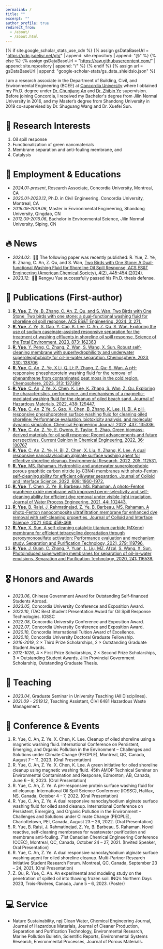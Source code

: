 ```yaml
---
permalink: /
title: ""
excerpt: ""
author_profile: true
redirect_from: 
  - /about/
  - /about.html
---
```


{% if site.google_scholar_stats_use_cdn %}
{% assign gsDataBaseUrl = "https://cdn.jsdelivr.net/gh/" | append: site.repository | append: "@" %}
{% else %}
{% assign gsDataBaseUrl = "https://raw.githubusercontent.com/" | append: site.repository | append: "/" %}
{% endif %}
{% assign url = gsDataBaseUrl | append: "google-scholar-stats/gs_data_shieldsio.json" %}

<span class='anchor' id='about-me'></span>

I am a research associate in the Department of Building, Civil, and Environmental Engineering (BCEE) at [Concordia University](https://www.concordia.ca/) where I obtained my Ph.D. degree under [Dr. Chunjiang An](https://anlab.ca/) and [Dr. Zhibin Ye](https://www.concordia.ca/faculty/zhibin-ye.html) supervision. Before joining Concordia, I received my Bachelor's degree from Jilin Normal University in 2016, and my Master’s degree from Shandong University in 2019 co-supervised by Dr. Shuguang Wang and Dr. Xuefei Sun. 

# 📖 Research Interests
1. Oil spill response
2. Functionalization of green nanomaterials
3. Membrane separation and anti-fouling membrane, and
4. Catalysis

# 📖 Employment & Educations
- *2024.01-present*, Research Associate, Concordia University, Montreal, CA
- *2020.01-2023.12*, Ph.D. in Civil Engineering. Concordia University, Montreal, CA
- *2016.09-2019.06*, Master in Environmental Engineering, Shandong University, Qingdao, CN
- *2012.09-2016.06*, Bachelor in Environmental Science, Jilin Normal University, Siping, CN

# 🔥 News
- *2024.02*: &nbsp;🎉🎉 The following paper was recently published: R. Yue, Z. Ye, B. Zhang, C. An, Z. Qu, and S. Wan, [Two Birds with One Stone: A Dual-functional Washing Fluid for Shoreline Oil Spill Response, ACS ES&T Engineering (American Chemical Society), 4(2), 445-454 (2024).](https://doi.org/10.1021/acsestengg.3c00384) 
- *2023.12*: &nbsp;🎉🎉 Rengyu Yue successfully passed his Ph.D. thesis defense.

# 📝 Publications (First-author)

1. [**R. Yue**, Z. Ye, B. Zhang, C. An, Z. Qu, and S. Wan, Two Birds with One Stone: Two birds with one stone: a dual-functional washing fluid for shoreline oil spill response. ACS ES&T Engineering. 2024, 3: 271.](https://doi.org/10.1021/acsestengg.3c003840)
2. [**R. Yue**, Z. Ye, S. Gao, Y. Cao, K. Lee, C. An, Z. Qu, S. Wan. Exploring the use of sodium caseinate-assisted responsive separation for the treatment of washing effluents in shoreline oil spill response. Science of the Total Environment. 2023, 873: 162363](https://doi.org/10.1016/j.scitotenv.2023.162363)
3. [**R. Yue**, Y. Peng, C. Zhang, Z. Wan, S. Wang, X. Sun. Robust self-cleaning membrane with superhydrophilicity and underwater superoleophobicity for oil-in-water separation. Chemosphere. 2023, 330: 138706](https://doi.org/10.1016/j.chemosphere.2023.138706)
4. [**R. Yue**, C. An, Z. Ye, X Li, Q. Li; P. Zhang, Z. Qu; S. Wan. A pH-responsive phosphoprotein washing fluid for the removal of phenanthrene from contaminated peat moss in the cold region. Chemosphere, 2023, 313: 137389](https://doi.org/10.1016/j.chemosphere.2022.137389)
5. [**R. Yue**, C. An, Z Ye. X. Chen, K. Lee, K. Zhang, S. Wan, Z. Qu. Exploring the characteristics, performance, and mechanisms of a magnetic-mediated washing fluid for the cleanup of oiled beach sand. Journal of Hazardous Materials. 2022, 438: 129447.](https://doi.org/10.1016/j.jhazmat.2022.129447)
6. [**R. Yue**, C. An, Z Ye. S. Gao, X. Chen, B. Zhang, K. Lee, H. Bi. A pH-responsive phosphoprotein surface washing fluid for cleaning oiled shoreline: Performance evaluation, biotoxicity analysis, and molecular dynamic simulation. Chemical Engineering Journal, 2022, 437: 135336.](https://doi.org/10.1016/j.cej.2022.135336)
7. [**R. Yue**, C. An, Z. Ye, E. Owens, E. Taylor, S. Zhao. Green biomass-derived materials for oil spill response: Recent advancements and future perspectives. Current Opinion in Chemical Engineering, 2022, 36: 100767](https://doi.org/10.1016/j.coche.2021.100767)
8. [**R. Yue**, C. An, Z. Ye, H. Bi, Z. Chen, X. Liu, X. Zhang, K. Lee. A dual responsive nanoclay/sodium alginate surface washing agent for effective shoreline cleanup. Environmental Research, 2022, 205: 112531.](https://doi.org/10.1016/j.envres.2021.112531)
9. [**R. Yue**, MS. Rahaman. Hydrophilic and underwater superoleophobic porous graphitic carbon nitride (g-C3N4) membranes with photo-Fenton self-cleaning ability for efficient oil/water separation. Journal of Colloid and Interface Science, 2022, 608: 1960-1972.](https://doi.org/10.1016/j.jcis.2021.10.162)
10. [**R. Yue**, T. Chen, Z. Ye, B. Barbeau, MS. Rahaman. A photo-Fenton graphene oxide membrane with improved perm-selectivity and self-cleaning ability for efficient dye removal under visible light irradiation. Journal of Water Process Engineering, 2021, 44: 102443.](https://doi.org/10.1016/j.jwpe.2021.102443)
11. [**R. Yue**, B. Raisi, J. Rahmatinejad, Z. Ye, B. Barbeau, MS. Rahaman. A photo-Fenton nanocomposite ultrafiltration membrane for enhanced dye removal with self-cleaning properties. Journal of Colloid and Interface Science, 2021, 604: 458-468](https://doi.org/10.1016/j.jcis.2021.06.157)
12. [**R. Yue**, X. Sun. A self-cleaning catalytic titanium carbide (MXene) membrane for efficient tetracycline degradation through peroxymonosulfate activation: Performance evaluation and mechanism study. Separation and Purification Technology, 2021, 279: 119796.](https://doi.org/10.1016/j.seppur.2021.119796)
13. [**R. Yue**, J. Guan, C. Zhang, P. Yuan, L. Liu, MZ. Afzal, S. Wang, X. Sun. Photoinduced superwetting membranes for separation of oil-in-water emulsions. Separation and Purification Technology, 2020, 241: 116536.](https://doi.org/10.1016/j.seppur.2020.116536)

# 🎖 Honors and Awards
- *2023.06*,  Chinese Government Award for Outstanding Self-financed Students Abroad.
- *2023.05*,  Concordia University Conference and Exposition Award.
- *2022.10*,  ITAC Best Student Presentation Award for Oil Spill Response Technologies. IOSSC
- *2022.08*,  Concordia University Conference and Exposition Award.
- *2022.07*,  Concordia University Conference and Exposition Award.
- *2020.10*,  Concordia International Tuition Award of Excellence.
- *2020.10*,  Concordia University Doctoral Graduate Fellowship.
- *2016-2019*, 2 × Third Prize Scholarships, 2 × Outstanding Graduate Student Awards.
- *2012-1026*, 4 × First Prize Scholarships, 2 × Second Prize Scholarships, 3 × Outstanding Student Awards, Jilin Provincial Government Scholarship, Outstanding Graduate Thesis. 

# 📖 Teaching
- *2023.04*, Graduate Seminar in University Teaching (All Disciplines).
- *2021.09 - 2019.12*, Teaching Assistant, CIVI 6481 Hazardous Waste Management.

# 💬 Conference & Events
1. R. Yue, C. An, Z. Ye. X. Chen, K. Lee. Cleanup of oiled shoreline using a magnetic washing fluid. International Conference on Persistent, Emerging, and Organic Pollution in the Environment – Challenges and Solutions under Climate Change (PEOPLE), Montreal, QC, Canada, August 7 – 11, 2023. (Oral Presentation)
2. R. Yue, C. An, Z. Ye. X. Chen, K. Lee. A green initiative for oiled shoreline cleanup using magnetic washing fluid. 45th AMOP Technical Seminar on Environmental Contamination and Response, Edmonton, AB, Canada, June 6 – 8, 2023. (Oral Presentation)
3. R. Yue, C. An, Z. Ye. A pH-responsive protein surface washing fluid for oil cleanup. International Oil Spill Science Conference (IOSSC), Halifax, NS, Canada, October 4 – 7, 2022. (Oral Presentation)
4. R. Yue, C. An, Z. Ye. A dual responsive nanoclay/sodium alginate surface washing fluid for oiled sand cleanup. International Conference on Persistent, Emerging, and Organic Pollution in the Environment – Challenges and Solutions under Climate Change (PEOPLE), Charlottetown, PEI, Canada, August 23 – 26, 2022. (Oral Presentation)
5. R. Yue, B. Raisi, J. Rahmatinejad, Z. Ye, B. Barbeau, S. Rahaman. Novel reactive, self-cleaning membranes for wastewater purification and membrane anti-fouling. 71st Canadian Chemical Engineering Conference (CCEC), Montreal, QC, Canada, October 24 – 27, 2021. (Invited Speaker, Oral Presentation)
6. R. Yue, C. An, Z. Ye. A dual responsive nanoclay/sodium alginate surface washing agent for oiled shoreline cleanup. Multi-Partner Research Initiative Student Research Forum. Montreal, QC, Canada, September 23 – 24, 2021. (Oral Presentation)
7. Z. Qu, R. Yue, C. An. An experimental and modeling study on the penetration of spilled oil into thawing frozen soil. INQ’s Northern Days 2023, Trois-Rivières, Canada, June 5 – 6, 2023. (Poster)

# 💻 Service
- Nature Sustainability, npj Clean Water, Chemical Engineering Journal, Journal of Hazardous Materials, Journal of Cleaner Production, Separation and Purification Technology, Environmental Research, Marine Pollution Bulletin, Scientific Reports, Environmental Systems Research, Environmental Processes, Journal of Porous Materials.

